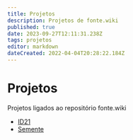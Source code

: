 ```yaml
---
title: Projetos
description: Projetos de fonte.wiki
published: true
date: 2023-09-27T12:11:31.238Z
tags: projetos
editor: markdown
dateCreated: 2022-04-04T20:28:22.184Z
---
```


# Projetos

Projetos ligados ao repositório fonte.wiki

 - [ID21](/projetos/id21)
 - [Semente](/projetos/semente)
 
 